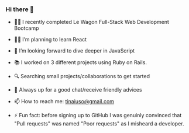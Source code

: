 ### Hi there 👋

- 👩‍💻  I recently completed Le Wagon Full-Stack Web Development Bootcamp
- 👩‍🎓  I’m planning to learn React
- 🤿  I’m looking forward to dive deeper in JavaScript
- 📚  I worked on 3 different projects using Ruby on Rails.
- 🔍  Searching small projects/collaborations to get started
- 💬  Always up for a good chat/receive friendly advices
- 📫  How to reach me: tinaiuso@gmail.com

- ⚡ Fun fact: before signing up to GitHub I was genuinly convinced that "Pull requests" was named "Poor requests" as I misheard a developer.

